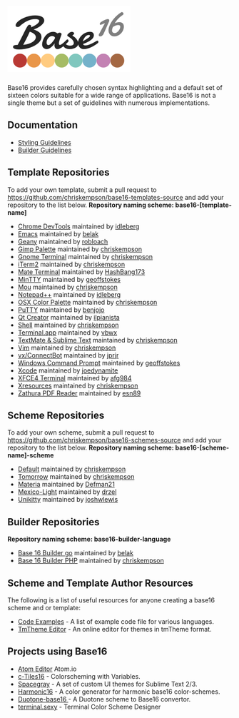 # ![Base16](https://raw.githubusercontent.com/chriskempson/base16/master/logo.png)
Base16 provides carefully chosen syntax highlighting and a default set of sixteen colors suitable for a wide range of applications. Base16 is not a single theme but a set of guidelines with numerous implementations.

## Documentation
* [Styling Guidelines](https://github.com/chriskempson/base16/blob/master/styling.md)
* [Builder Guidelines](https://github.com/chriskempson/base16/blob/master/builder.md)

## Template Repositories
To add your own template, submit a pull request to https://github.com/chriskempson/base16-templates-source and add your repository to the list below. **Repository naming scheme: base16-[template-name]**
* [Chrome DevTools](https://github.com/idleberg/base16-chrome-devtools) maintained by [idleberg](https://github.com/idleberg)
* [Emacs](https://github.com/belak/base16-emacs) maintained by [belak](https://github.com/belak)
* [Geany](https://github.com/robloach/base16-geany) maintained by [robloach](https://github.com/robloach)
* [Gimp Palette](https://github.com/chriskempson/base16-gimp-palette) maintained by [chriskempson](https://github.com/chriskempson)
* [Gnome Terminal](https://github.com/chriskempson/base16-gnome-terminal) maintained by [chriskempson](https://github.com/chriskempson)
* [iTerm2](https://github.com/chriskempson/base16-iterm2) maintained by [chriskempson](https://github.com/chriskempson)
* [Mate Terminal](https://github.com/HashBang173/base16-mate-terminal) maintained by [HashBang173](https://github.com/HashBang173)
* [MinTTY](https://github.com/geoffstokes/base16-mintty) maintained by [geoffstokes](https://github.com/geoffstokes)
* [Mou](https://github.com/chriskempson/base16-mou) maintained by [chriskempson](https://github.com/chriskempson)
* [Notepad++](https://github.com/idleberg/base16-notepad-plus-plus) maintained by [idleberg](https://github.com/idleberg)
* [OSX Color Palette](https://github.com/chriskempson/base16-osx-color-palette) maintained by [chriskempson](https://github.com/chriskempson)
* [PuTTY](https://github.com/benjojo/base-16-putty) maintained by [benjojo](https://github.com/benjojo)
* [Qt Creator](https://github.com/ilpianista/base16-qtcreator) maintained by [ilpianista](https://github.com/ilpianista)
* [Shell](https://github.com/chriskempson/base16-shell) maintained by [chriskempson](https://github.com/chriskempson)
* [Terminal.app](https://github.com/vbwx/base16-terminal-app) maintained by [vbwx](https://github.com/vbwx)
* [TextMate & Sublime Text](https://github.com/chriskempson/base16-textmate) maintained by [chriskempson](https://github.com/chriskempson)
* [Vim](https://github.com/chriskempson/base16-vim) maintained by [chriskempson](https://github.com/chriskempson)
* [vx/ConnectBot](https://github.com/jprjr/base16-connectbot) maintained by [jprjr](https://github.com/jprjr)
* [Windows Command Prompt](https://github.com/geoffstokes/base16-windows-command-prompt) maintained by [geoffstokes](https://github.com/geoffstokes)
* [Xcode](https://github.com/joedynamite/base16-xcode) maintained by [joedynamite](https://github.com/joedynamite)
* [XFCE4 Terminal](https://github.com/afg984/base16-xfce4-terminal) maintained by [afg984](https://github.com/afg984)
* [Xresources](https://github.com/chriskempson/base16-xresources) maintained by [chriskempson](https://github.com/chriskempson)
* [Zathura PDF Reader](https://github.com/esn89/base16-zathura) maintained by [esn89](https://github.com/esn89)

## Scheme Repositories
To add your own scheme, submit a pull request to https://github.com/chriskempson/base16-schemes-source and add your repository to the list below. **Repository naming scheme: base16-[scheme-name]-scheme**
* [Default](https://github.com/chriskempson/base16-default-scheme) maintained by [chriskempson](https://github.com/chriskempson)
* [Tomorrow](https://github.com/chriskempson/base16-tomorrow-scheme) maintained by [chriskempson](https://github.com/chriskempson)
* [Materia](https://github.com/Defman21/base16-materia) maintained by
[Defman21](https://github.com/Defman21)
* [Mexico-Light](https://github.com/drzel/base16-mexico-light-scheme) maintained by 
[drzel](https://github.com/drzel)
* [Unikitty](https://github.com/joshwlewis/unikitty) maintained by 
[joshwlewis](https://github.com/joshwlewis)

## Builder Repositories
**Repository naming scheme: base16-builder-language**
* [Base 16 Builder go](https://github.com/belak/base16-builder-go) maintained by [belak](https://github.com/belak)
* [Base 16 Builder PHP](https://github.com/chriskempson/base16-builder-php) maintained by [chriskempson](https://github.com/chriskempson)

## Scheme and Template Author Resources
The following is a list of useful resources for anyone creating a base16 scheme and or template:
* [Code Examples](https://github.com/chriskempson/base16-code-examples) - A list of example code file for various languages.
* [TmTheme Editor](http://tmtheme-editor.herokuapp.com) - An online editor for themes in tmTheme format.

## Projects using Base16
* [Atom Editor](https://atom.io/) Atom.io
* [c-Tiles16](https://github.com/atelierbram/c-tiles16) - Colorscheming with Variables.
* [Spacegray](https://github.com/kkga/spacegray) - A set of custom UI themes for Sublime Text 2/3.
* [Harmonic16](http://janniks.github.io/harmonic16) - A color generator for harmonic base16 color-schemes.
* [Duotone-base16 ](https://github.com/davidosomething/duotone-base16/) - A Duotone scheme to Base16 convertor.
* [terminal.sexy](https://terminal.sexy/) - Terminal Color Scheme Designer
